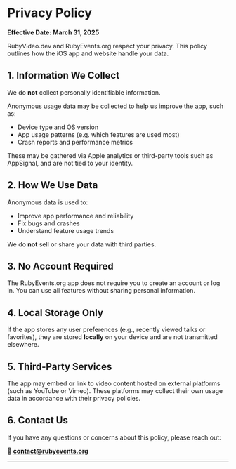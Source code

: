 # Privacy Policy

**Effective Date: March 31, 2025**

RubyVideo.dev and RubyEvents.org respect your privacy. This policy outlines how the iOS app and website handle your data.

## 1. Information We Collect

We do **not** collect personally identifiable information.

Anonymous usage data may be collected to help us improve the app, such as:

- Device type and OS version
- App usage patterns (e.g. which features are used most)
- Crash reports and performance metrics

These may be gathered via Apple analytics or third-party tools such as AppSignal, and are not tied to your identity.

## 2. How We Use Data

Anonymous data is used to:

- Improve app performance and reliability  
- Fix bugs and crashes  
- Understand feature usage trends

We do **not** sell or share your data with third parties.

## 3. No Account Required

The RubyEvents.org app does not require you to create an account or log in. You can use all features without sharing personal information.

## 4. Local Storage Only

If the app stores any user preferences (e.g., recently viewed talks or favorites), they are stored **locally** on your device and are not transmitted elsewhere.

## 5. Third-Party Services

The app may embed or link to video content hosted on external platforms (such as YouTube or Vimeo). These platforms may collect their own usage data in accordance with their privacy policies.

## 6. Contact Us

If you have any questions or concerns about this policy, please reach out:

📧 **contact@rubyevents.org**

---
